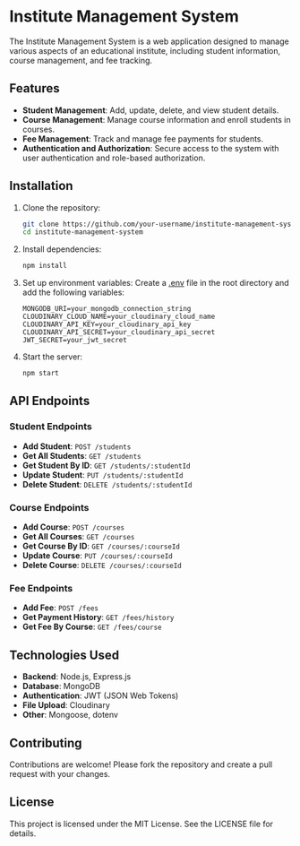 # Institute Management System

The Institute Management System is a web application designed to manage various aspects of an educational institute, including student information, course management, and fee tracking.

## Features

- **Student Management**: Add, update, delete, and view student details.
- **Course Management**: Manage course information and enroll students in courses.
- **Fee Management**: Track and manage fee payments for students.
- **Authentication and Authorization**: Secure access to the system with user authentication and role-based authorization.

## Installation

1. Clone the repository:
    ```bash
    git clone https://github.com/your-username/institute-management-system.git
    cd institute-management-system
    ```

2. Install dependencies:
    ```bash
    npm install
    ```

3. Set up environment variables:
    Create a [.env](http://_vscodecontentref_/1) file in the root directory and add the following variables:
    ```env
    MONGODB_URI=your_mongodb_connection_string
    CLOUDINARY_CLOUD_NAME=your_cloudinary_cloud_name
    CLOUDINARY_API_KEY=your_cloudinary_api_key
    CLOUDINARY_API_SECRET=your_cloudinary_api_secret
    JWT_SECRET=your_jwt_secret
    ```

4. Start the server:
    ```bash
    npm start
    ```

## API Endpoints

### Student Endpoints

- **Add Student**: `POST /students`
- **Get All Students**: `GET /students`
- **Get Student By ID**: `GET /students/:studentId`
- **Update Student**: `PUT /students/:studentId`
- **Delete Student**: `DELETE /students/:studentId`

### Course Endpoints

- **Add Course**: `POST /courses`
- **Get All Courses**: `GET /courses`
- **Get Course By ID**: `GET /courses/:courseId`
- **Update Course**: `PUT /courses/:courseId`
- **Delete Course**: `DELETE /courses/:courseId`

### Fee Endpoints

- **Add Fee**: `POST /fees`
- **Get Payment History**: `GET /fees/history`
- **Get Fee By Course**: `GET /fees/course`

## Technologies Used

- **Backend**: Node.js, Express.js
- **Database**: MongoDB
- **Authentication**: JWT (JSON Web Tokens)
- **File Upload**: Cloudinary
- **Other**: Mongoose, dotenv

## Contributing

Contributions are welcome! Please fork the repository and create a pull request with your changes.

## License

This project is licensed under the MIT License. See the LICENSE file for details.